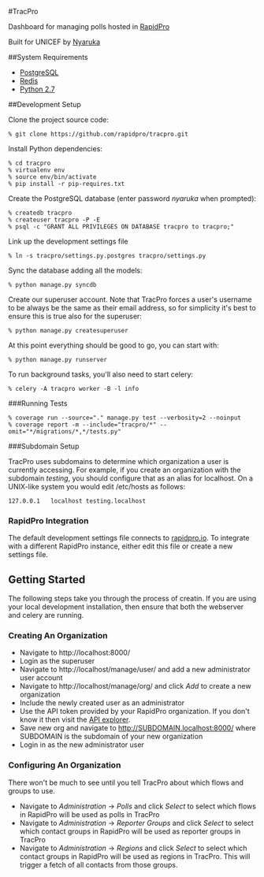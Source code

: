 #TracPro

Dashboard for managing polls hosted in [RapidPro](http://rapidpro.io)

Built for UNICEF by [Nyaruka](http://nyaruka.com)

##System Requirements

 * [PostgreSQL](http://www.postgresql.org/)
 * [Redis](http://redis.io/)
 * [Python 2.7](https://www.python.org/)

##Development Setup

Clone the project source code:

```
% git clone https://github.com/rapidpro/tracpro.git
```

Install Python dependencies:

```
% cd tracpro
% virtualenv env
% source env/bin/activate
% pip install -r pip-requires.txt
```

Create the PostgreSQL database (enter password _nyaruka_ when prompted):

```
% createdb tracpro
% createuser tracpro -P -E
% psql -c "GRANT ALL PRIVILEGES ON DATABASE tracpro to tracpro;"
```

Link up the development settings file

```
% ln -s tracpro/settings.py.postgres tracpro/settings.py
```

Sync the database adding all the models:

```
% python manage.py syncdb
```

Create our superuser account. Note that TracPro forces a user's username to be always be the same as their email 
address, so for simplicity it's best to ensure this is true also for the superuser:

```
% python manage.py createsuperuser
```

At this point everything should be good to go, you can start with:

```
% python manage.py runserver
```

To run background tasks, you'll also need to start celery:

```
% celery -A tracpro worker -B -l info
```

###Running Tests

```
% coverage run --source="." manage.py test --verbosity=2 --noinput
% coverage report -m --include="tracpro/*" --omit="*/migrations/*,*/tests.py"
```

###Subdomain Setup

TracPro uses subdomains to determine which organization a user is currently accessing. For example, if you create an organization with the subdomain _testing_, you should configure that as an alias for localhost. On a UNIX-like system you would edit /etc/hosts as follows:

```
127.0.0.1	localhost testing.localhost
```

### RapidPro Integration

The default development settings file connects to [rapidpro.io](http://rapidpro.io). To integrate with a different 
RapidPro instance, either edit this file or create a new settings file.

## Getting Started

The following steps take you through the process of creatin. If you are using your local development installation, then ensure that both the webserver and celery are running.
 
### Creating An Organization

 * Navigate to http://localhost:8000/
 * Login as the superuser
 * Navigate to http://localhost/manage/user/ and add a new administrator user account
 * Navigate to http://localhost/manage/org/ and click _Add_ to create a new organization
 * Include the newly created user as an administrator
 * Use the API token provided by your RapidPro organization. If you don't know it then visit the [API explorer](https://rapidpro.io/api/v1/explorer).
 * Save new org and navigate to http://SUBDOMAIN.localhost:8000/ where SUBDOMAIN is the subdomain of your new organization
 * Login in as the new administrator user

### Configuring An Organization

There won't be much to see until you tell TracPro about which flows and groups to use.

 * Navigate to _Administration_ &rarr; _Polls_ and click _Select_ to select which flows in RapidPro will be used as polls in TracPro
 * Navigate to _Administration_ &rarr; _Reporter Groups_ and click _Select_ to select which contact groups in RapidPro will be used as reporter groups in TracPro
 * Navigate to _Administration_ &rarr; _Regions_ and click _Select_ to select which contact groups in RapidPro will be used as regions in TracPro. This will trigger a fetch of all contacts from those groups.
